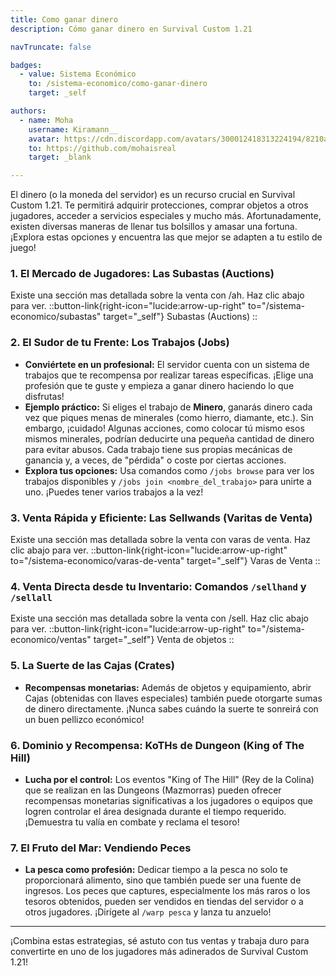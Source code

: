 ```yaml
---
title: Como ganar dinero
description: Cómo ganar dinero en Survival Custom 1.21

navTruncate: false

badges:
  - value: Sistema Económico
    to: /sistema-economico/como-ganar-dinero
    target: _self

authors:
  - name: Moha
    username: Kiramann__
    avatar: https://cdn.discordapp.com/avatars/300012418313224194/8210a33c2f974927b25d22a61dd58cd5.png?size=512
    to: https://github.com/mohaisreal
    target: _blank

---
```


El dinero (o la moneda del servidor) es un recurso crucial en Survival Custom 1.21. Te permitirá adquirir protecciones, comprar objetos a otros jugadores, acceder a servicios especiales y mucho más. Afortunadamente, existen diversas maneras de llenar tus bolsillos y amasar una fortuna. ¡Explora estas opciones y encuentra las que mejor se adapten a tu estilo de juego!

### 1. El Mercado de Jugadores: Las Subastas (Auctions)

Existe una sección mas detallada sobre la venta con /ah. Haz clic abajo para ver.
::button-link{right-icon="lucide:arrow-up-right" to="/sistema-economico/subastas" target="_self"}
  Subastas (Auctions)
::

### 2. El Sudor de tu Frente: Los Trabajos (Jobs)

*   **Conviértete en un profesional:** El servidor cuenta con un sistema de trabajos que te recompensa por realizar tareas específicas. ¡Elige una profesión que te guste y empieza a ganar dinero haciendo lo que disfrutas!
*   **Ejemplo práctico:** Si eliges el trabajo de **Minero**, ganarás dinero cada vez que piques menas de minerales (como hierro, diamante, etc.). Sin embargo, ¡cuidado! Algunas acciones, como colocar tú mismo esos mismos minerales, podrían deducirte una pequeña cantidad de dinero para evitar abusos. Cada trabajo tiene sus propias mecánicas de ganancia y, a veces, de "pérdida" o coste por ciertas acciones.
*   **Explora tus opciones:** Usa comandos como `/jobs browse` para ver los trabajos disponibles y `/jobs join <nombre_del_trabajo>` para unirte a uno. ¡Puedes tener varios trabajos a la vez!

### 3. Venta Rápida y Eficiente: Las Sellwands (Varitas de Venta)

Existe una sección mas detallada sobre la venta con varas de venta. Haz clic abajo para ver.
::button-link{right-icon="lucide:arrow-up-right" to="/sistema-economico/varas-de-venta" target="_self"}
  Varas de Venta
::

### 4. Venta Directa desde tu Inventario: Comandos `/sellhand` y `/sellall`

Existe una sección mas detallada sobre la venta con /sell. Haz clic abajo para ver.
::button-link{right-icon="lucide:arrow-up-right" to="/sistema-economico/ventas" target="_self"}
  Venta de objetos
::

### 5. La Suerte de las Cajas (Crates)

*   **Recompensas monetarias:** Además de objetos y equipamiento, abrir Cajas (obtenidas con llaves especiales) también puede otorgarte sumas de dinero directamente. ¡Nunca sabes cuándo la suerte te sonreirá con un buen pellizco económico!

### 6. Dominio y Recompensa: KoTHs de Dungeon (King of The Hill)

*   **Lucha por el control:** Los eventos "King of The Hill" (Rey de la Colina) que se realizan en las Dungeons (Mazmorras) pueden ofrecer recompensas monetarias significativas a los jugadores o equipos que logren controlar el área designada durante el tiempo requerido. ¡Demuestra tu valía en combate y reclama el tesoro!

### 7. El Fruto del Mar: Vendiendo Peces

*   **La pesca como profesión:** Dedicar tiempo a la pesca no solo te proporcionará alimento, sino que también puede ser una fuente de ingresos. Los peces que captures, especialmente los más raros o los tesoros obtenidos, pueden ser vendidos en tiendas del servidor o a otros jugadores. ¡Dirígete al `/warp pesca` y lanza tu anzuelo!

---

¡Combina estas estrategias, sé astuto con tus ventas y trabaja duro para convertirte en uno de los jugadores más adinerados de Survival Custom 1.21!
